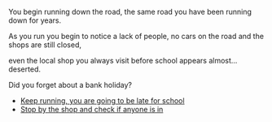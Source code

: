 You begin running down the road, the same road you have been running down for years.

As you run you begin to notice a lack of people, no cars on the road and the shops are still closed,

even the local shop you always visit before school appears almost... deserted.

Did you forget about a bank holiday?

- [Keep running, you are going to be late for school](3.md)
- [Stop by the shop and check if anyone is in](2-2.md)
